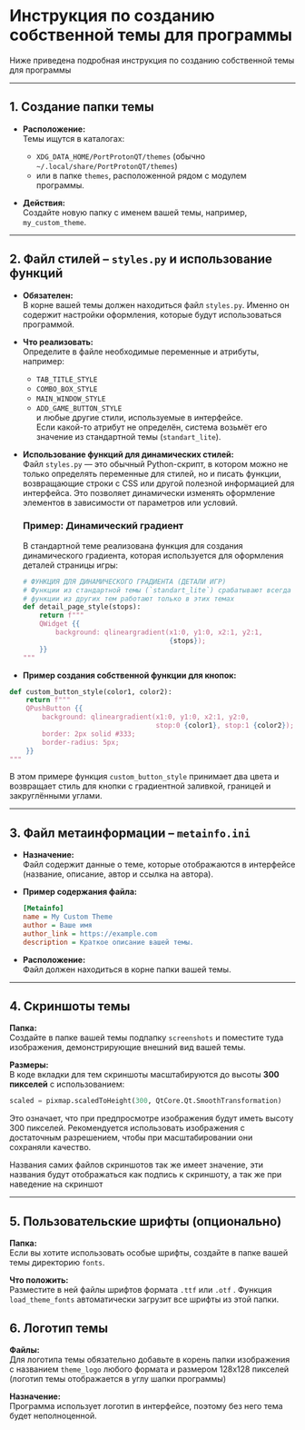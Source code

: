 # Инструкция по созданию собственной темы для программы

Ниже приведена подробная инструкция по созданию собственной темы для программы

---

## 1. Создание папки темы

- **Расположение:**  
  Темы ищутся в каталогах:
  - `XDG_DATA_HOME/PortProtonQT/themes` (обычно `~/.local/share/PortProtonQT/themes`)
  - или в папке `themes`, расположенной рядом с модулем программы.

- **Действия:**  
  Создайте новую папку с именем вашей темы, например, `my_custom_theme`.

---

## 2. Файл стилей – `styles.py` и использование функций

- **Обязателен:**  
  В корне вашей темы должен находиться файл `styles.py`. Именно он содержит настройки оформления, которые будут использоваться программой.

- **Что реализовать:**  
  Определите в файле необходимые переменные и атрибуты, например:
  - `TAB_TITLE_STYLE`
  - `COMBO_BOX_STYLE`
  - `MAIN_WINDOW_STYLE`
  - `ADD_GAME_BUTTON_STYLE`  
  и любые другие стили, используемые в интерфейсе.  
  Если какой-то атрибут не определён, система возьмёт его значение из стандартной темы (`standart_lite`).

- **Использование функций для динамических стилей:**  
  Файл `styles.py` — это обычный Python-скрипт, в котором можно не только определять переменные для стилей, но и писать функции, возвращающие строки с CSS или другой полезной информацией для интерфейса. Это позволяет динамически изменять оформление элементов в зависимости от параметров или условий.

  ### Пример: Динамический градиент

  В стандартной теме реализована функция для создания динамического градиента, которая используется для оформления деталей страницы игры:

  ```python
  # ФУНКЦИЯ ДЛЯ ДИНАМИЧЕСКОГО ГРАДИЕНТА (ДЕТАЛИ ИГР)
  # Функции из стандартной темы (`standart_lite`) срабатывают всегда вне зависимости от выбранной темы,
  # функции из других тем работают только в этих темах
  def detail_page_style(stops):
      return f"""
      QWidget {{
          background: qlineargradient(x1:0, y1:0, x2:1, y2:1,
                                      {stops});
      }}
  """
  ```
 
- **Пример создания собственной функции для кнопок:**  

```python
def custom_button_style(color1, color2):
    return f"""
    QPushButton {{
        background: qlineargradient(x1:0, y1:0, x2:1, y2:0,
                                    stop:0 {color1}, stop:1 {color2});
        border: 2px solid #333;
        border-radius: 5px;
    }}
"""
```

В этом примере функция `custom_button_style` принимает два цвета и возвращает стиль для кнопки с градиентной заливкой, границей и закруглёнными углами.

---

## 3. Файл метаинформации – `metainfo.ini`

- **Назначение:**  
  Файл содержит данные о теме, которые отображаются в интерфейсе (название, описание, автор и ссылка на автора).

- **Пример содержания файла:**

  ```ini
  [Metainfo]
  name = My Custom Theme
  author = Ваше имя
  author_link = https://example.com
  description = Краткое описание вашей темы.
  ```

- **Расположение:**  
   Файл должен находиться в корне папки вашей темы.
   
---

## 4. Скриншоты темы

**Папка:**  
Создайте в папке вашей темы подпапку `screenshots` и поместите туда изображения, демонстрирующие внешний вид вашей темы.

**Размеры:**  
В коде вкладки для тем скриншоты масштабируются до высоты **300 пикселей** с использованием:

```python
scaled = pixmap.scaledToHeight(300, QtCore.Qt.SmoothTransformation)
```

Это означает, что при предпросмотре изображения будут иметь высоту 300 пикселей. Рекомендуется использовать изображения с достаточным разрешением, чтобы при масштабировании они сохраняли качество.

Названия самих файлов скриншотов так же имеет значение, эти названия будут отображаться как подпись к скриншоту, а так же при наведение на скриншот

---

## 5. Пользовательские шрифты (опционально)

**Папка:**  
Если вы хотите использовать особые шрифты, создайте в папке вашей темы директорию `fonts`.

**Что положить:**  
Разместите в ней файлы шрифтов формата `.ttf` или `.otf` . Функция `load_theme_fonts` автоматически загрузит все шрифты из этой папки.

## 6. Логотип темы

**Файлы:**  
Для логотипа темы обязательно добавьте в корень папки изображения с названием `theme_logo` любого формата и размером 128x128 пикселей (логотип темы отображается в углу шапки программы)

**Назначение:**  
Программа использует логотип в интерфейсе, поэтому без него тема будет неполноценной.
